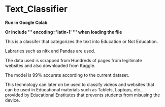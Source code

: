 # Text_Classifier
**Run in Google Colab**

**Or include 
'''
encoding='latin-1' 
''' 
when loading the file**

This is a classifer that categorizes the text into Education or Not Education.

Labraries such as nltk and Pandas are used.

The data used is scrapped from Hundreds of pages from legitimate websites and also downloaded from Kaggle.

The model is 99% accurate according to the current dataset.

This technology can later on be used to classify videos and websites that can be used in Educational materials such as Tablets, Laptops, etc., provided by Educational Enstitutes that prevents students from misusing the device.

